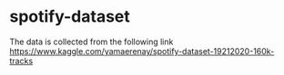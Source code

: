 # spotify-dataset

The data is collected from the following link https://www.kaggle.com/yamaerenay/spotify-dataset-19212020-160k-tracks
